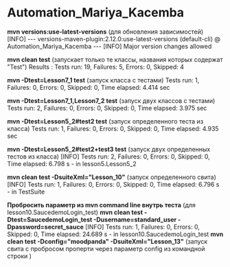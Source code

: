 # Automation_Mariya_Kacemba

**mvn versions:use-latest-versions** (для обновления зависимостей)
[INFO] --- versions-maven-plugin:2.12.0:use-latest-versions (default-cli) @ Automation_Mariya_Kacemba ---
[INFO] Major version changes allowed

**mvn clean test** (запускает только те классы, названия которых содержат "Test")
Results :
Tests run: 19, Failures: 5, Errors: 0, Skipped: 4

**mvn -Dtest=Lesson7_1 test** (запуск класса с тестами)
Tests run: 1, Failures: 0, Errors: 0, Skipped: 0, Time elapsed: 4.414 sec

**mvn -Dtest=Lesson7_1,Lesson7_2 test** (запуск двух классов с тестами)
Tests run: 2, Failures: 0, Errors: 0, Skipped: 0, Time elapsed: 3.975 sec

**mvn -Dtest=Lesson5_2#test2 test** (запуск определенного теста из класса)
Tests run: 1, Failures: 0, Errors: 0, Skipped: 0, Time elapsed: 4.935 sec

**mvn -Dtest=Lesson5_2#test2+test3 test** (запуск двух определенных тестов из класса)
[INFO] Tests run: 2, Failures: 0, Errors: 0, Skipped: 0, Time elapsed: 6.798 s - in lesson5.Lesson5_2

**mvn clean test -DsuiteXml="Lesson_10"** (запуск определенного свита)
[INFO] Tests run: 1, Failures: 0, Errors: 0, Skipped: 0, Time elapsed: 6.796 s - in TestSuite

**Пробросить параметр из mvn command line внутрь теста** (для lesson10.SaucedemoLogin_test)
**mvn clean test -Dtest=SaucedemoLogin_test -Dusername=standard_user -Dpassword=secret_sauce**
[INFO] Tests run: 1, Failures: 0, Errors: 0, Skipped: 0, Time elapsed: 24.689 s - in lesson10.SaucedemoLogin_test
**mvn clean test -Dconfig="moodpanda" -DsuiteXml="Lesson_13"** (запуск свита с пробросом проперти через параметр config
из командной строки )

